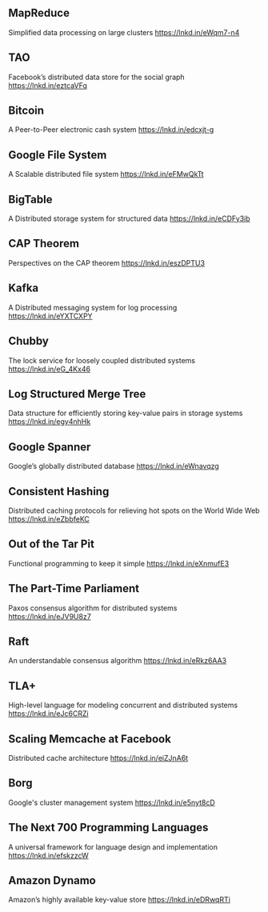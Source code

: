 ## MapReduce

Simplified data processing on large clusters
https://lnkd.in/eWqm7-n4


## TAO

Facebook’s distributed data store for the social graph
https://lnkd.in/eztcaVFq


## Bitcoin

A Peer-to-Peer electronic cash system
https://lnkd.in/edcxjt-g


## Google File System

A Scalable distributed file system
https://lnkd.in/eFMwQkTt


## BigTable

A Distributed storage system for structured data
https://lnkd.in/eCDFy3ib


## CAP Theorem

Perspectives on the CAP theorem
https://lnkd.in/eszDPTU3


## Kafka

A Distributed messaging system for log processing
https://lnkd.in/eYXTCXPY


## Chubby

The lock service for loosely coupled distributed systems
https://lnkd.in/eG_4Kx46


## Log Structured Merge Tree

Data structure for efficiently storing key-value pairs in storage systems
https://lnkd.in/egy4nhHk


## Google Spanner

Google’s globally distributed database
https://lnkd.in/eWnavqzg


## Consistent Hashing

Distributed caching protocols for relieving hot spots on the World Wide Web
https://lnkd.in/eZbbfeKC


## Out of the Tar Pit

Functional programming to keep it simple
https://lnkd.in/eXnmufE3


## The Part-Time Parliament

Paxos consensus algorithm for distributed systems
https://lnkd.in/eJV9U8z7


## Raft

An understandable consensus algorithm
https://lnkd.in/eRkz6AA3


## TLA+

High-level language for modeling concurrent and distributed systems
https://lnkd.in/eJc6CRZi


## Scaling Memcache at Facebook

Distributed cache architecture
https://lnkd.in/eiZJnA6t


## Borg

Google's cluster management system
https://lnkd.in/e5nyt8cD


## The Next 700 Programming Languages

A universal framework for language design and implementation
https://lnkd.in/efskzzcW


## Amazon Dynamo

Amazon’s highly available key-value store
https://lnkd.in/eDRwqRTi
